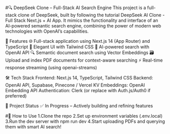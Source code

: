 #🔍 DeepSeek Clone – Full-Stack AI Search Engine
This project is a full-stack clone of DeepSeek, built by following the tutorial DeepSeek AI Clone - Full Stack Next.js + AI App. It mimics the functionality and interface of an AI-powered semantic search engine, combining the power of modern web technologies with OpenAI’s capabilities.

🚀 Features
🌐 Full-stack application using Next.js 14 (App Router) and TypeScript
🎨 Elegant UI with Tailwind CSS
🧠 AI-powered search with OpenAI API
🔍 Semantic document search using Vector Embeddings
🗃️ Upload and index PDF documents for context-aware searching
⚡ Real-time response streaming (using openai-streams)

🛠️ Tech Stack
Frontend: Next.js 14, TypeScript, Tailwind CSS
Backend: OpenAI API, Supabase, Pinecone / Vercel KV
Embeddings: OpenAI Embedding API
Authentication: Clerk (or replace with Auth.js/Auth0 if preferred)

📁 Project Status
✅ In Progress – Actively building and refining features

#📄 How to Use
1.Clone the repo
2.Set up environment variables (.env.local)
3.Run the dev server with npm run dev
4.Start uploading PDFs and querying them with smart AI search!

